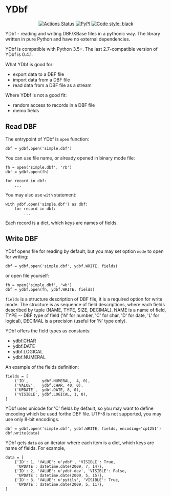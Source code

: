 YDbf
====

<p align="center">
<a href="https://github.com/y10h/ydbf/actions"><img alt="Actions Status" src="https://github.com/y10h/ydbf/workflows/Test/badge.svg"></a>
<a href="https://pypi.org/project/ydbf/"><img alt="PyPI" src="https://img.shields.io/pypi/v/ydbf"></a>
<a href="https://github.com/psf/black"><img alt="Code style: black" src="https://img.shields.io/badge/code%20style-black-000000.svg"></a>
</p>


YDbf - reading and writing DBF/XBase files in a pythonic way.
The library written in pure Python and have no external
dependencies.

YDbf is compatible with Python 3.5+. The last 2.7-compatible
version of YDbf is 0.4.1.

What YDbf is good for:

 - export data to a DBF file
 - import data from a DBF file
 - read data from a DBF file as a stream

Where YDbf is not a good fit:

 - random access to records in a DBF file
 - memo fields

Read DBF
--------

The entrypoint of YDbf is `open` function:

    dbf = ydbf.open('simple.dbf')

You can use file name, or already opened in binary mode file:

    fh = open('simple.dbf', 'rb')
    dbf = ydbf.open(fh)
    
    for record in dbf:
        ...

You may also use `with` statement:

    with ydbf.open('simple.dbf') as dbf:
        for record in dbf:
            ...

Each record is a dict, which keys are names of fields.

Write DBF
---------

YDbf opens file for reading by default, but you may set option `mode` to
open for writing:

    dbf = ydbf.open('simple.dbf', ydbf.WRITE, fields)

or open file yourself:

    fh = open('simple.dbf', 'wb')
    dbf = ydbf.open(fh, ydbf.WRITE, fields)

`fields` is a structure description of DBF file, it is a required option for
write mode. The structure is as sequence of field descriptions,
where each fields described by tuple (NAME, TYPE, SIZE, DECIMAL). NAME
is a name of field, TYPE -- DBF type of field ('N' for number, 'C' for char,
'D' for date, 'L' for logical), DECIMAL is a precision (useful for 'N' type only).

YDbf offers the field types as constants:
 - ydbf.CHAR
 - ydbf.DATE
 - ydbf.LOGICAL
 - ydbf.NUMERAL

An example of the fields definition:

    fields = [
        ('ID',      ydbf.NUMERAL,  4, 0),
        ('VALUE',   ydbf.CHAR, 40, 0),
        ('UPDATE',  ydbf.DATE, 8, 0),
        ('VISIBLE', ydbf.LOGICAL, 1, 0),
    ]


YDbf uses unicode for 'C' fields by default, so you may want to define
encoding which be used forthe  DBF file. UTF-8 is not supported, you may
use only 8-bit encodings.

    dbf = ydbf.open('simple.dbf', ydbf.WRITE, fields, encoding='cp1251')
    dbf.write(data)

YDbf gets `data` as an iterator where each item is a dict, which
keys are name of fields. For example,

    data = [
        {'ID': 1, 'VALUE': u'ydbf', 'VISIBLE': True,
         'UPDATE': datetime.date(2009, 7, 14)},
        {'ID': 2, 'VALUE': u'ydbf-dev', 'VISIBLE': False,
         'UPDATE': datetime.date(2009, 5, 15)},
        {'ID': 3, 'VALUE': u'pytils', 'VISIBLE': True,
         'UPDATE': datetime.date(2009, 5, 11)},
    ]

